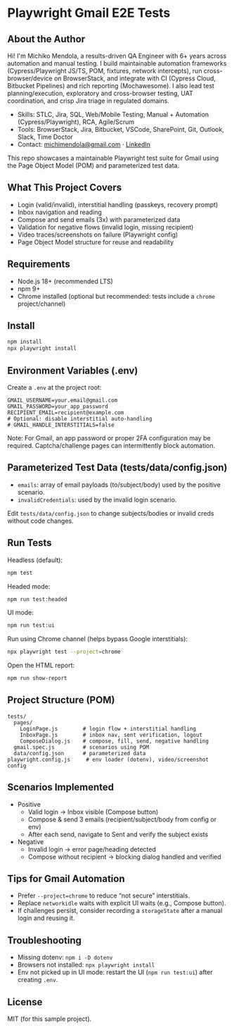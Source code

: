 # Playwright Gmail E2E Tests

## About the Author
Hi! I'm Michiko Mendola, a results-driven QA Engineer with 6+ years across automation and manual testing. I build maintainable automation frameworks (Cypress/Playwright JS/TS, POM, fixtures, network intercepts), run cross-browser/device on BrowserStack, and integrate with CI (Cypress Cloud, Bitbucket Pipelines) and rich reporting (Mochawesome). I also lead test planning/execution, exploratory and cross-browser testing, UAT coordination, and crisp Jira triage in regulated domains.

- Skills: STLC, Jira, SQL, Web/Mobile Testing, Manual + Automation (Cypress/Playwright), RCA, Agile/Scrum
- Tools: BrowserStack, Jira, Bitbucket, VSCode, SharePoint, Git, Outlook, Slack, Time Doctor
- Contact: michimendola@gmail.com · [LinkedIn](www.linkedin.com/in/michikomendola)

This repo showcases a maintainable Playwright test suite for Gmail using the Page Object Model (POM) and parameterized test data.

## What This Project Covers
- Login (valid/invalid), interstitial handling (passkeys, recovery prompt)
- Inbox navigation and reading
- Compose and send emails (3x) with parameterized data
- Validation for negative flows (invalid login, missing recipient)
- Video traces/screenshots on failure (Playwright config)
- Page Object Model structure for reuse and readability

## Requirements
- Node.js 18+ (recommended LTS)
- npm 9+
- Chrome installed (optional but recommended: tests include a `chrome` project/channel)

## Install
```bash
npm install
npx playwright install
```

## Environment Variables (.env)
Create a `.env` at the project root:
```
GMAIL_USERNAME=your.email@gmail.com
GMAIL_PASSWORD=your_app_password
RECIPIENT_EMAIL=recipient@example.com
# Optional: disable interstitial auto-handling
# GMAIL_HANDLE_INTERSTITIALS=false
```
Note: For Gmail, an app password or proper 2FA configuration may be required. Captcha/challenge pages can intermittently block automation.

## Parameterized Test Data (tests/data/config.json)
- `emails`: array of email payloads (to/subject/body) used by the positive scenario.
- `invalidCredentials`: used by the invalid login scenario.

Edit `tests/data/config.json` to change subjects/bodies or invalid creds without code changes.

## Run Tests
Headless (default):
```bash
npm test
```
Headed mode:
```bash
npm run test:headed
```
UI mode:
```bash
npm run test:ui
```
Run using Chrome channel (helps bypass Google interstitials):
```bash
npx playwright test --project=chrome
```
Open the HTML report:
```bash
npm run show-report
```

## Project Structure (POM)
```
tests/
  pages/
    LoginPage.js        # login flow + interstitial handling
    InboxPage.js        # inbox nav, sent verification, logout
    ComposeDialog.js    # compose, fill, send, negative handling
  gmail.spec.js         # scenarios using POM
  data/config.json      # parameterized data
playwright.config.js     # env loader (dotenv), video/screenshot config
```

## Scenarios Implemented
- Positive
  - Valid login → Inbox visible (Compose button)
  - Compose & send 3 emails (recipient/subject/body from config or env)
  - After each send, navigate to Sent and verify the subject exists
- Negative
  - Invalid login → error page/heading detected
  - Compose without recipient → blocking dialog handled and verified

## Tips for Gmail Automation
- Prefer `--project=chrome` to reduce “not secure” interstitials.
- Replace `networkidle` waits with explicit UI waits (e.g., Compose button).
- If challenges persist, consider recording a `storageState` after a manual login and reusing it.

## Troubleshooting
- Missing dotenv: `npm i -D dotenv`
- Browsers not installed: `npx playwright install`
- Env not picked up in UI mode: restart the UI (`npm run test:ui`) after creating `.env`.

## License
MIT (for this sample project).
